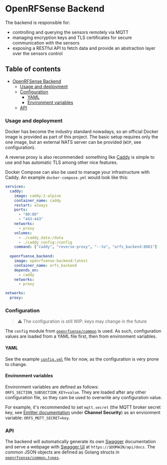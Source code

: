 # OpenRFSense Backend
The backend is responsible for:
- controlling and querying the sensors remotely via MQTT
- managing encryption keys and TLS certificates for secure communication with the sensors
- exposing a RESTful API to fetch data and provide an abstraction layer over the sensors control

## Table of contents <!-- omit in toc -->
- [OpenRFSense Backend](#openrfsense-backend)
    - [Usage and deployment](#usage-and-deployment)
    - [Configuration](#configuration)
      - [YAML](#yaml)
      - [Environment variables](#environment-variables)
    - [API](#api)

### Usage and deployment
Docker has become the industry standard nowadays, so an official Docker image is provided as part of this project. The basic setup requires only the one image, but an external NATS server can be provided (`WIP`, see configuration).

A reverse proxy is also recommended: something like [Caddy](https://caddyserver.com/) is simple to use and has automatic TLS among other nice features.

Docker Compose can also be used to manage your infrastructure with Caddy. An example `docker-compose.yml` would look like this:
<!-- TODO: add TLS docs for embedded NATS -->
```yaml
services:
  caddy:
    image: caddy:2-alpine
    container_name: caddy
    restart: always
    ports:
      - "80:80"
      - "443:443"
    networks:
      - proxy
    volumes:
      - ./caddy_data:/data
      - ./caddy_config:/config
    command: ["caddy", "reverse-proxy", "--to", "orfs_backend:8081"]
  
  openrfsense_backend:
    image: openrfsense-backend:latest
    container_name: orfs_backend
    depends_on:
      - caddy
    networks:
      - proxy

networks:
  proxy:
```

### Configuration
> ⚠️ The configuration is still WIP: keys may change in the future

The `config` module from [`openrfsense/common`](https://github.com/openrfsense/common) is used. As such, configuration values are loaded from a YAML file first, then from environment variables.

#### YAML
See the example [`config.yml`](./config.yml) file for now, as the configuration is very prone to change.

#### Environment variables
Environment variables are defined as follows: `ORFS_SECTION_SUBSECTION_KEY=value`. They are loaded after any other configuration file, so they cam be used to overwrite any configuration value.

For example, it's recommended to set `mqtt.secret` (the MQTT broker secret key, see [Emitter documentation](https://emitter.io/develop/getting-started/) under **Channel Security**) as an envionment variable: `ORFS_MQTT_SECRET=key`.

### API
The backend will automatically generate its own [Swagger](https://swagger.io/) documentation and serve a webpage with [Swagger UI](https://swagger.io/tools/swagger-ui/) at `https://$DOMAIN/api/docs`. The common JSON objects are defined as Golang structs in [`openrfsense/common.types`](https://github.com/openrfsense/common).
